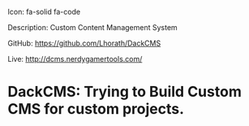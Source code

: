 Icon: fa-solid fa-code

Description: Custom Content Management System

GitHub: https://github.com/Lhorath/DackCMS

Live: http://dcms.nerdygamertools.com/

# DackCMS: Trying to Build Custom CMS for custom projects.
